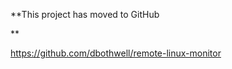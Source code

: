 <p>**This project has moved to GitHub</p>**<p><a href='https://github.com/dbothwell/remote-linux-monitor'>https://github.com/dbothwell/remote-linux-monitor</a></p>


